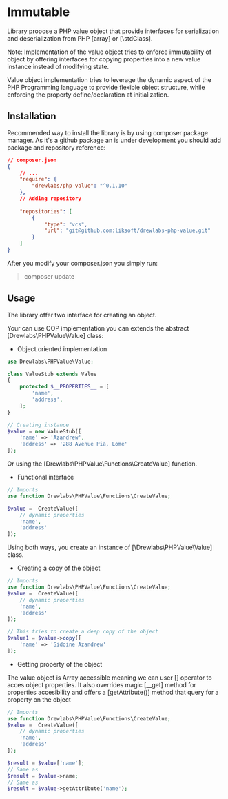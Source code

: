 # Immutable

Library propose a PHP value object that provide interfaces for serialization and deserialization from PHP [array] or [\stdClass].

Note: Implementation of the value object tries to enforce immutability of object by offering interfaces for copying properties into a new value instance instead of modifying state.

Value object implementation tries to leverage the dynamic aspect of the PHP Programming language to provide flexible object structure, while enforcing the property define/declaration at initialization.

## Installation

Recommended way to install the library is by using composer package manager. As it's a github package an is under development you should add package and repository reference:

```json
// composer.json
{
    // ...
    "require": {
        "drewlabs/php-value": "^0.1.10"
    },
    // Adding repository
    
    "repositories": [
        {
            "type": "vcs",
            "url": "git@github.com:liksoft/drewlabs-php-value.git"
        }
    ]
}
```

After you modify your composer.json you simply run:

> composer update

## Usage

The library offer two interface for creating an object. 

Your can use OOP implementation you can extends the abstract [Drewlabs\PHPValue\Value] class:

- Object oriented implementation

```php
use Drewlabs\PHPValue\Value;

class ValueStub extends Value
{
    protected $__PROPERTIES__ = [
        'name',
        'address',
    ];
}

// Creating instance
$value = new ValueStub([
    'name' => 'Azandrew',
    'address' => '288 Avenue Pia, Lome'
]);
```

Or using the [Drewlabs\PHPValue\Functions\CreateValue] function.

- Functional interface

```php
// Imports
use function Drewlabs\PHPValue\Functions\CreateValue;

$value =  CreateValue([
    // dynamic properties
    'name',
    'address'
]);
```

Using both ways, you create an instance of [\Drewlabs\PHPValue\Value] class.

- Creating a copy of the object

```php
// Imports
use function Drewlabs\PHPValue\Functions\CreateValue;
$value =  CreateValue([
    // dynamic properties
    'name',
    'address'
]);

// This tries to create a deep copy of the object
$value1 = $value->copy([
    'name' => 'Sidoine Azandrew'
]);
```

- Getting property of the object

The value object is Array accessible meaning we can user [] operator to acces object properties. It also overrides magic [__get] method for properties accesibility and offers a [getAttribute()] method that query for a property on the object

```php
// Imports
use function Drewlabs\PHPValue\Functions\CreateValue;
$value =  CreateValue([
    // dynamic properties
    'name',
    'address'
]);

$result = $value['name']; 
// Same as
$result = $value->name;
// Same as
$result = $value->getAttribute('name');
```
